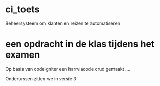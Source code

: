 # ci_toets
Beheersysteem om klanten en reizen te automatiseren

# een opdracht in de klas tijdens het examen
Op basis van codeigniter een harrviacode crud gemaakt ....

Ondertussen zitten we in versie 3
